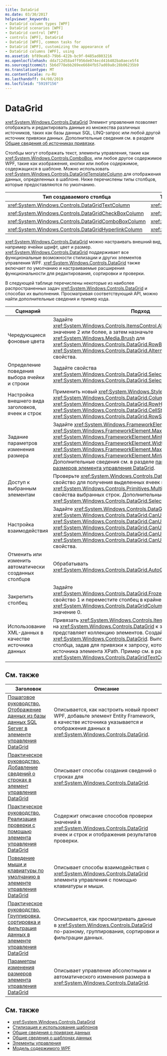 ```yaml
---
title: DataGrid
ms.date: 03/30/2017
helpviewer_keywords:
- DataGrid column types [WPF]
- DataGrid scenarios [WPF]
- DataGrid control [WPF]
- controls [WPF], DataGrid
- DataGrid [WPF], common tasks for
- DataGrid [WPF], customizing the appearance of
- DataGrid columns [WPF], using
ms.assetid: bf89ea63-79b6-422b-bc9f-0485ad803216
ms.openlocfilehash: dda712d58a4ff956de074ecd416402ba0aece5f4
ms.sourcegitcommit: 5b6d778ebb269ee6684fb57ad69a8c28b06235b9
ms.translationtype: MT
ms.contentlocale: ru-RU
ms.lasthandoff: 04/08/2019
ms.locfileid: "59197156"
---
```

# <a name="datagrid"></a>DataGrid
<xref:System.Windows.Controls.DataGrid> Элемент управления позволяет отображать и редактировать данные из множества различных источников, таких как базы данных SQL, LINQ-запрос или любой другой источник привязки данных. Дополнительные сведения см. в разделе [Общие сведения об источниках привязки](../data/binding-sources-overview.md).  
  
 Столбцы могут отображать текст, элементы управления, такие как <xref:System.Windows.Controls.ComboBox>, или любое другое содержимое WPF, такие как изображения, кнопки или любое содержимое, содержащихся в шаблоне. Можно использовать <xref:System.Windows.Controls.DataGridTemplateColumn> для отображения данных, определенных в шаблоне. Ниже перечислены типы столбцов, которые предоставляются по умолчанию.  
  
|Тип создаваемого столбца|Тип данных|  
|---------------------------|---------------|  
|<xref:System.Windows.Controls.DataGridTextColumn>|<xref:System.String>|  
|<xref:System.Windows.Controls.DataGridCheckBoxColumn>|<xref:System.Boolean>|  
|<xref:System.Windows.Controls.DataGridComboBoxColumn>|<xref:System.Enum>|  
|<xref:System.Windows.Controls.DataGridHyperlinkColumn>|<xref:System.Uri>|  
  
 <xref:System.Windows.Controls.DataGrid> можно настраивать внешний вид, например ячейки шрифт, цвет и размер. <xref:System.Windows.Controls.DataGrid> поддерживает все функциональные возможности стилизации и других элементов управления WPF. <xref:System.Windows.Controls.DataGrid> также включает по умолчанию и настраиваемые расширения функциональности для редактирования, сортировки и проверки.  
  
 В следующей таблице перечислены некоторые из наиболее распространенных задач <xref:System.Windows.Controls.DataGrid> и способах их выполнения. Просматривая соответствующий API, можно найти дополнительные сведения и пример кода.  
  
|Сценарий|Подход|  
|--------------|--------------|  
|Чередующиеся фоновые цвета|Задайте <xref:System.Windows.Controls.ItemsControl.AlternationIndex%2A> значение 2 или более, а затем назначьте <xref:System.Windows.Media.Brush> для <xref:System.Windows.Controls.DataGrid.RowBackground%2A> и <xref:System.Windows.Controls.DataGrid.AlternatingRowBackground%2A> свойства.|  
|Определение поведения выбора ячейки и строки|Задайте свойства <xref:System.Windows.Controls.DataGrid.SelectionMode%2A> и <xref:System.Windows.Controls.DataGrid.SelectionUnit%2A>.|  
|Настройка внешнего вида заголовков, ячеек и строк|Применить новый <xref:System.Windows.Style> для <xref:System.Windows.Controls.DataGrid.ColumnHeaderStyle%2A>, <xref:System.Windows.Controls.DataGrid.RowHeaderStyle%2A>, <xref:System.Windows.Controls.DataGrid.CellStyle%2A>, или <xref:System.Windows.Controls.DataGrid.RowStyle%2A> свойства.|  
|Задание параметров изменения размера|Задайте <xref:System.Windows.FrameworkElement.Height%2A>, <xref:System.Windows.FrameworkElement.MaxHeight%2A>, <xref:System.Windows.FrameworkElement.MinHeight%2A>, <xref:System.Windows.FrameworkElement.Width%2A>, <xref:System.Windows.FrameworkElement.MaxWidth%2A>, или <xref:System.Windows.FrameworkElement.MinWidth%2A> свойства. Дополнительные сведения см. в разделе [параметров изменения размеров элемента управления DataGrid](sizing-options-in-the-datagrid-control.md).|  
|Доступ к выбранным элементам|Проверьте <xref:System.Windows.Controls.DataGrid.SelectedCells%2A> свойство для получения выделенных ячеек и <xref:System.Windows.Controls.Primitives.MultiSelector.SelectedItems%2A> свойства выбранных строк. Дополнительные сведения см. в разделе <xref:System.Windows.Controls.DataGrid.SelectedCells%2A>.|  
|Настройка взаимодействия|Задайте <xref:System.Windows.Controls.DataGrid.CanUserAddRows%2A>, <xref:System.Windows.Controls.DataGrid.CanUserDeleteRows%2A>, <xref:System.Windows.Controls.DataGrid.CanUserReorderColumns%2A>, <xref:System.Windows.Controls.DataGrid.CanUserResizeColumns%2A>, <xref:System.Windows.Controls.DataGrid.CanUserResizeRows%2A>, и <xref:System.Windows.Controls.DataGrid.CanUserSortColumns%2A> свойства.|  
|Отменить или изменить автоматически созданных столбцов|Обрабатывать <xref:System.Windows.Controls.DataGrid.AutoGeneratingColumn> событий.|  
|Закрепить столбец|Задайте <xref:System.Windows.Controls.DataGrid.FrozenColumnCount%2A> свойство 1 и переместите столбец в крайней левой позиции, задав <xref:System.Windows.Controls.DataGridColumn.DisplayIndex%2A> значение 0.|  
|Использование XML-данных в качестве источника данных|Привязать <xref:System.Windows.Controls.ItemsControl.ItemsSource%2A> на <xref:System.Windows.Controls.DataGrid> к запросу XPath, который представляет коллекцию элементов. Создайте каждый столбец в <xref:System.Windows.Controls.DataGrid>. Выполнить привязку каждого столбца, задав для привязки к запросу, который возвращает свойство источника элемента XPath. Пример см. в разделе <xref:System.Windows.Controls.DataGridTextColumn>.|  
  
## <a name="related-topics"></a>См. также  
  
|Заголовок|Описание|  
|-----------|-----------------|  
|[Пошаговое руководство. Отображение данных из базы данных SQL Server в элементе управления DataGrid](walkthrough-display-data-from-a-sql-server-database-in-a-datagrid-control.md)|Описывается, как настроить новый проект WPF, добавьте элемент Entity Framework, в качестве источника указывается и отображения данных в <xref:System.Windows.Controls.DataGrid>.|  
|[Практическое руководство. Добавление сведений о строках в элемент управления DataGrid](how-to-add-row-details-to-a-datagrid-control.md)|Описывает способы создания сведений о строках для <xref:System.Windows.Controls.DataGrid>.|  
|[Практическое руководство. Реализация проверки с помощью элемента управления DataGrid](how-to-implement-validation-with-the-datagrid-control.md)|Содержит описание способов проверки значений в <xref:System.Windows.Controls.DataGrid> ячеек и строк и отображения результатов проверки.|  
|[Поведение мыши и клавиатуры по умолчанию в элементе управления DataGrid](default-keyboard-and-mouse-behavior-in-the-datagrid-control.md)|Описывает способы взаимодействия с <xref:System.Windows.Controls.DataGrid> элемента управления с помощью клавиатуры и мыши.|  
|[Практическое руководство. Группировка, сортировка и фильтрация данных в элементе управления DataGrid](how-to-group-sort-and-filter-data-in-the-datagrid-control.md)|Описывается, как просматривать данные в <xref:System.Windows.Controls.DataGrid> по-разному, группирования, сортировки и фильтрации данных.|  
|[Параметры изменения размеров элемента управления DataGrid](sizing-options-in-the-datagrid-control.md)|Описывает управление абсолютными и автоматического изменения размера в <xref:System.Windows.Controls.DataGrid>.|  
  
## <a name="see-also"></a>См. также

- <xref:System.Windows.Controls.DataGrid>
- [Стилизация и использование шаблонов](styling-and-templating.md)
- [Общие сведения о привязке данных](../data/data-binding-overview.md)
- [Общие сведения о шаблонах данных](../data/data-templating-overview.md)
- [Элементы управления](index.md)
- [Модель содержимого WPF](wpf-content-model.md)
